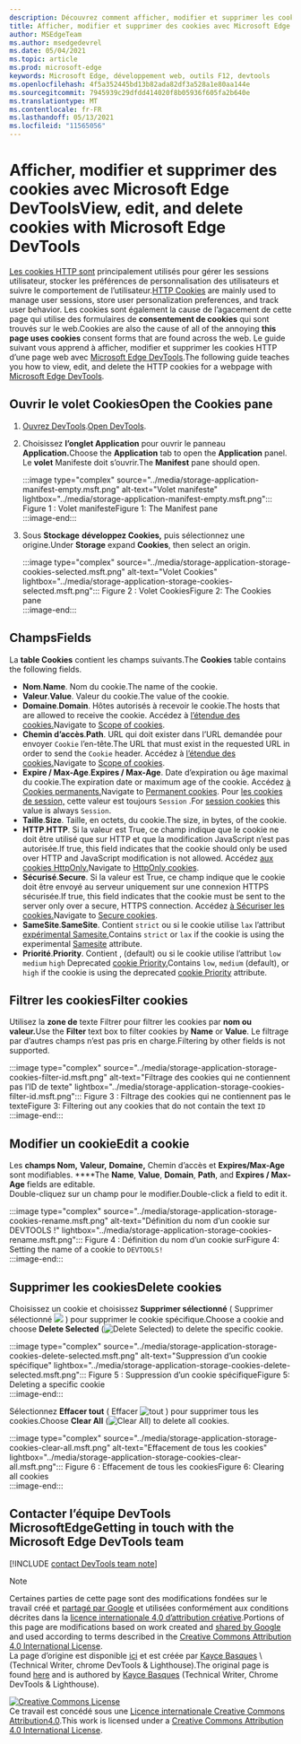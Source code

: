 ```yaml
---
description: Découvrez comment afficher, modifier et supprimer les cookies HTTP d’une page à l’aide Microsoft Edge DevTools.
title: Afficher, modifier et supprimer des cookies avec Microsoft Edge DevTools
author: MSEdgeTeam
ms.author: msedgedevrel
ms.date: 05/04/2021
ms.topic: article
ms.prod: microsoft-edge
keywords: Microsoft Edge, développement web, outils F12, devtools
ms.openlocfilehash: 4f5a352445bd13b82ada82df3a528a1e80aa144e
ms.sourcegitcommit: 7945939c29dfdd414020f8b05936f605fa2b640e
ms.translationtype: MT
ms.contentlocale: fr-FR
ms.lasthandoff: 05/13/2021
ms.locfileid: "11565056"
---
```

<!-- Copyright Kayce Basques 

   Licensed under the Apache License, Version 2.0 (the "License");
   you may not use this file except in compliance with the License.
   You may obtain a copy of the License at

       https://www.apache.org/licenses/LICENSE-2.0

   Unless required by applicable law or agreed to in writing, software
   distributed under the License is distributed on an "AS IS" BASIS,
   WITHOUT WARRANTIES OR CONDITIONS OF ANY KIND, either express or implied.
   See the License for the specific language governing permissions and
   limitations under the License.  -->
# <a name="view-edit-and-delete-cookies-with-microsoft-edge-devtools"></a><span data-ttu-id="f83c2-104">Afficher, modifier et supprimer des cookies avec Microsoft Edge DevTools</span><span class="sxs-lookup"><span data-stu-id="f83c2-104">View, edit, and delete cookies with Microsoft Edge DevTools</span></span>  

<span data-ttu-id="f83c2-105">[Les cookies HTTP sont][MDNHTTPCookies] principalement utilisés pour gérer les sessions utilisateur, stocker les préférences de personnalisation des utilisateurs et suivre le comportement de l’utilisateur.</span><span class="sxs-lookup"><span data-stu-id="f83c2-105">[HTTP Cookies][MDNHTTPCookies] are mainly used to manage user sessions, store user personalization preferences, and track user behavior.</span></span>  <span data-ttu-id="f83c2-106">Les cookies sont également la cause de l’agacement de cette page qui utilise des formulaires de **consentement de cookies** qui sont trouvés sur le web.</span><span class="sxs-lookup"><span data-stu-id="f83c2-106">Cookies are also the cause of all of the annoying **this page uses cookies** consent forms that are found across the web.</span></span>  <span data-ttu-id="f83c2-107">Le guide suivant vous apprend à afficher, modifier et supprimer les cookies HTTP d’une page web avec [Microsoft Edge DevTools][MicrosoftEdgeDevTools].</span><span class="sxs-lookup"><span data-stu-id="f83c2-107">The following guide teaches you how to view, edit, and delete the HTTP cookies for a webpage with [Microsoft Edge DevTools][MicrosoftEdgeDevTools].</span></span>  

## <a name="open-the-cookies-pane"></a><span data-ttu-id="f83c2-108">Ouvrir le volet Cookies</span><span class="sxs-lookup"><span data-stu-id="f83c2-108">Open the Cookies pane</span></span>  

1.  <span data-ttu-id="f83c2-109">[Ouvrez DevTools][DevToolsOpen].</span><span class="sxs-lookup"><span data-stu-id="f83c2-109">[Open DevTools][DevToolsOpen].</span></span>  
1.  <span data-ttu-id="f83c2-110">Choisissez **l’onglet Application** pour ouvrir le panneau **Application.**</span><span class="sxs-lookup"><span data-stu-id="f83c2-110">Choose the **Application** tab to open the **Application** panel.</span></span>  <span data-ttu-id="f83c2-111">Le **volet** Manifeste doit s’ouvrir.</span><span class="sxs-lookup"><span data-stu-id="f83c2-111">The **Manifest** pane should open.</span></span>  
    
    :::image type="complex" source="../media/storage-application-manifest-empty.msft.png" alt-text="Volet manifeste" lightbox="../media/storage-application-manifest-empty.msft.png":::
       <span data-ttu-id="f83c2-113">Figure 1 : Volet manifeste</span><span class="sxs-lookup"><span data-stu-id="f83c2-113">Figure 1:  The Manifest pane</span></span>  
    :::image-end:::  

1.  <span data-ttu-id="f83c2-114">Sous **Stockage** **développez Cookies,** puis sélectionnez une origine.</span><span class="sxs-lookup"><span data-stu-id="f83c2-114">Under **Storage** expand **Cookies**, then select an origin.</span></span>  
    
    :::image type="complex" source="../media/storage-application-storage-cookies-selected.msft.png" alt-text="Volet Cookies" lightbox="../media/storage-application-storage-cookies-selected.msft.png":::
       <span data-ttu-id="f83c2-116">Figure 2 : Volet Cookies</span><span class="sxs-lookup"><span data-stu-id="f83c2-116">Figure 2:  The Cookies pane</span></span>  
    :::image-end:::  

## <a name="fields"></a><span data-ttu-id="f83c2-117">Champs</span><span class="sxs-lookup"><span data-stu-id="f83c2-117">Fields</span></span>  

<span data-ttu-id="f83c2-118">La **table Cookies** contient les champs suivants.</span><span class="sxs-lookup"><span data-stu-id="f83c2-118">The **Cookies** table contains the following fields.</span></span>  

*   <span data-ttu-id="f83c2-119">**Nom**.</span><span class="sxs-lookup"><span data-stu-id="f83c2-119">**Name**.</span></span>  <span data-ttu-id="f83c2-120">Nom du cookie.</span><span class="sxs-lookup"><span data-stu-id="f83c2-120">The name of the cookie.</span></span>  
*   <span data-ttu-id="f83c2-121">**Valeur**.</span><span class="sxs-lookup"><span data-stu-id="f83c2-121">**Value**.</span></span>  <span data-ttu-id="f83c2-122">Valeur du cookie.</span><span class="sxs-lookup"><span data-stu-id="f83c2-122">The value of the cookie.</span></span>  
*   <span data-ttu-id="f83c2-123">**Domaine**.</span><span class="sxs-lookup"><span data-stu-id="f83c2-123">**Domain**.</span></span>  <span data-ttu-id="f83c2-124">Hôtes autorisés à recevoir le cookie.</span><span class="sxs-lookup"><span data-stu-id="f83c2-124">The hosts that are allowed to receive the cookie.</span></span>  <span data-ttu-id="f83c2-125">Accédez à [l’étendue des cookies.][MDNHTTPCookiesScope]</span><span class="sxs-lookup"><span data-stu-id="f83c2-125">Navigate to [Scope of cookies][MDNHTTPCookiesScope].</span></span>  
*   <span data-ttu-id="f83c2-126">**Chemin d’accès**.</span><span class="sxs-lookup"><span data-stu-id="f83c2-126">**Path**.</span></span>  <span data-ttu-id="f83c2-127">URL qui doit exister dans l’URL demandée pour envoyer `Cookie` l’en-tête.</span><span class="sxs-lookup"><span data-stu-id="f83c2-127">The URL that must exist in the requested URL in order to send the `Cookie` header.</span></span>  <span data-ttu-id="f83c2-128">Accédez à [l’étendue des cookies.][MDNHTTPCookiesScope]</span><span class="sxs-lookup"><span data-stu-id="f83c2-128">Navigate to [Scope of cookies][MDNHTTPCookiesScope].</span></span>  
*   <span data-ttu-id="f83c2-129">**Expire / Max-Age**.</span><span class="sxs-lookup"><span data-stu-id="f83c2-129">**Expires / Max-Age**.</span></span>  <span data-ttu-id="f83c2-130">Date d’expiration ou âge maximal du cookie.</span><span class="sxs-lookup"><span data-stu-id="f83c2-130">The expiration date or maximum age of the cookie.</span></span>  <span data-ttu-id="f83c2-131">Accédez [à Cookies permanents.][MDNHTTPCookiesPermanent]</span><span class="sxs-lookup"><span data-stu-id="f83c2-131">Navigate to [Permanent cookies][MDNHTTPCookiesPermanent].</span></span>  <span data-ttu-id="f83c2-132">Pour [les cookies de session,][MDNHTTPCookiesSession] cette valeur est toujours `Session` .</span><span class="sxs-lookup"><span data-stu-id="f83c2-132">For [session cookies][MDNHTTPCookiesSession] this value is always `Session`.</span></span>  
*   <span data-ttu-id="f83c2-133">**Taille**.</span><span class="sxs-lookup"><span data-stu-id="f83c2-133">**Size**.</span></span>  <span data-ttu-id="f83c2-134">Taille, en octets, du cookie.</span><span class="sxs-lookup"><span data-stu-id="f83c2-134">The size, in bytes, of the cookie.</span></span>  
*   <span data-ttu-id="f83c2-135">**HTTP**.</span><span class="sxs-lookup"><span data-stu-id="f83c2-135">**HTTP**.</span></span>  <span data-ttu-id="f83c2-136">Si la valeur est True, ce champ indique que le cookie ne doit être utilisé que sur HTTP et que la modification JavaScript n’est pas autorisée.</span><span class="sxs-lookup"><span data-stu-id="f83c2-136">If true, this field indicates that the cookie should only be used over HTTP and JavaScript modification is not allowed.</span></span>  <span data-ttu-id="f83c2-137">Accédez [aux cookies HttpOnly.][MDNHTTPCookiesSecure]</span><span class="sxs-lookup"><span data-stu-id="f83c2-137">Navigate to [HttpOnly cookies][MDNHTTPCookiesSecure].</span></span>  
*   <span data-ttu-id="f83c2-138">**Sécurisé**.</span><span class="sxs-lookup"><span data-stu-id="f83c2-138">**Secure**.</span></span>  <span data-ttu-id="f83c2-139">Si la valeur est True, ce champ indique que le cookie doit être envoyé au serveur uniquement sur une connexion HTTPS sécurisée.</span><span class="sxs-lookup"><span data-stu-id="f83c2-139">If true, this field indicates that the cookie must be sent to the server only over a secure, HTTPS connection.</span></span>  <span data-ttu-id="f83c2-140">Accédez [à Sécuriser les cookies.][MDNHTTPCookiesSecure]</span><span class="sxs-lookup"><span data-stu-id="f83c2-140">Navigate to [Secure cookies][MDNHTTPCookiesSecure].</span></span>  
*   <span data-ttu-id="f83c2-141">**SameSite**.</span><span class="sxs-lookup"><span data-stu-id="f83c2-141">**SameSite**.</span></span>  <span data-ttu-id="f83c2-142">Contient `strict` ou si le cookie utilise `lax` l’attribut [expérimental Samesite.][MDNHTTPCookiesSamesite]</span><span class="sxs-lookup"><span data-stu-id="f83c2-142">Contains `strict` or `lax` if the cookie is using the experimental [Samesite][MDNHTTPCookiesSamesite] attribute.</span></span>  
*   <span data-ttu-id="f83c2-143">**Priorité**.</span><span class="sxs-lookup"><span data-stu-id="f83c2-143">**Priority**.</span></span>  <span data-ttu-id="f83c2-144">Contient , \(default\) ou si le cookie utilise l’attribut `low` `medium` `high` Deprecated [cookie Priority.][ChromiumIssue232693]</span><span class="sxs-lookup"><span data-stu-id="f83c2-144">Contains `low`, `medium` \(default\), or `high` if the cookie is using the deprecated [cookie Priority][ChromiumIssue232693] attribute.</span></span>

## <a name="filter-cookies"></a><span data-ttu-id="f83c2-145">Filtrer les cookies</span><span class="sxs-lookup"><span data-stu-id="f83c2-145">Filter cookies</span></span>  

<span data-ttu-id="f83c2-146">Utilisez la **zone de** texte Filtrer pour filtrer les cookies par **nom ou** **valeur.**</span><span class="sxs-lookup"><span data-stu-id="f83c2-146">Use the **Filter** text box to filter cookies by **Name** or **Value**.</span></span>  <span data-ttu-id="f83c2-147">Le filtrage par d’autres champs n’est pas pris en charge.</span><span class="sxs-lookup"><span data-stu-id="f83c2-147">Filtering by other fields is not supported.</span></span>  

:::image type="complex" source="../media/storage-application-storage-cookies-filter-id.msft.png" alt-text="Filtrage des cookies qui ne contiennent pas l’ID de texte" lightbox="../media/storage-application-storage-cookies-filter-id.msft.png":::
   <span data-ttu-id="f83c2-149">Figure 3 : Filtrage des cookies qui ne contiennent pas le texte</span><span class="sxs-lookup"><span data-stu-id="f83c2-149">Figure 3:  Filtering out any cookies that do not contain the text</span></span> `ID`  
:::image-end:::  

## <a name="edit-a-cookie"></a><span data-ttu-id="f83c2-150">Modifier un cookie</span><span class="sxs-lookup"><span data-stu-id="f83c2-150">Edit a cookie</span></span>  

<span data-ttu-id="f83c2-151">Les **champs Nom,** **Valeur,** **Domaine,** Chemin d’accès et **Expires/Max-Age** sont modifiables. \*\*\*\*</span><span class="sxs-lookup"><span data-stu-id="f83c2-151">The **Name**, **Value**, **Domain**, **Path**, and **Expires / Max-Age** fields are editable.</span></span>  
<span data-ttu-id="f83c2-152">Double-cliquez sur un champ pour le modifier.</span><span class="sxs-lookup"><span data-stu-id="f83c2-152">Double-click a field to edit it.</span></span>  

:::image type="complex" source="../media/storage-application-storage-cookies-rename.msft.png" alt-text="Définition du nom d’un cookie sur DEVTOOLS !" lightbox="../media/storage-application-storage-cookies-rename.msft.png":::
   <span data-ttu-id="f83c2-154">Figure 4 : Définition du nom d’un cookie sur</span><span class="sxs-lookup"><span data-stu-id="f83c2-154">Figure 4:  Setting the name of a cookie to</span></span> `DEVTOOLS!`  
:::image-end:::  

## <a name="delete-cookies"></a><span data-ttu-id="f83c2-155">Supprimer les cookies</span><span class="sxs-lookup"><span data-stu-id="f83c2-155">Delete cookies</span></span>  

<span data-ttu-id="f83c2-156">Choisissez un cookie et choisissez **Supprimer sélectionné** \( Supprimer sélectionné ![ ](../media/delete-icon.msft.png) \) pour supprimer le cookie spécifique.</span><span class="sxs-lookup"><span data-stu-id="f83c2-156">Choose a cookie and choose **Delete Selected** \(![Delete Selected](../media/delete-icon.msft.png)\) to delete the specific cookie.</span></span>  

:::image type="complex" source="../media/storage-application-storage-cookies-delete-selected.msft.png" alt-text="Suppression d’un cookie spécifique" lightbox="../media/storage-application-storage-cookies-delete-selected.msft.png":::
   <span data-ttu-id="f83c2-158">Figure 5 : Suppression d’un cookie spécifique</span><span class="sxs-lookup"><span data-stu-id="f83c2-158">Figure 5:  Deleting a specific cookie</span></span>  
:::image-end:::  

<span data-ttu-id="f83c2-159">Sélectionnez **Effacer tout** \( Effacer ![ tout ](../media/clear-icon.msft.png) \) pour supprimer tous les cookies.</span><span class="sxs-lookup"><span data-stu-id="f83c2-159">Choose **Clear All** \(![Clear All](../media/clear-icon.msft.png)\) to delete all cookies.</span></span>  

:::image type="complex" source="../media/storage-application-storage-cookies-clear-all.msft.png" alt-text="Effacement de tous les cookies" lightbox="../media/storage-application-storage-cookies-clear-all.msft.png":::
   <span data-ttu-id="f83c2-161">Figure 6 : Effacement de tous les cookies</span><span class="sxs-lookup"><span data-stu-id="f83c2-161">Figure 6:  Clearing all cookies</span></span>  
:::image-end:::  

## <a name="getting-in-touch-with-the-microsoft-edge-devtools-team"></a><span data-ttu-id="f83c2-162">Contacter l’équipe DevTools MicrosoftEdge</span><span class="sxs-lookup"><span data-stu-id="f83c2-162">Getting in touch with the Microsoft Edge DevTools team</span></span>  

[!INCLUDE [contact DevTools team note](../includes/contact-devtools-team-note.md)]  

<!-- links -->  

[MicrosoftEdgeDevTools]: /microsoft-edge/devtools-guide-chromium "outils Microsoft Edge de développement (Chromium)"  
[DevToolsOpen]: /microsoft-edge/devtools-guide-chromium/open "Ouvrir Microsoft Edge DevTools"  

[ChromiumIssue232693]: https://bugs.chromium.org/p/chromium/issues/detail?id=232693 "Chromium Problème 232693 : mise en œuvre du champ priorité pour les cookies | Chromium Bogues"  

[MDNHTTPCookies]: https://developer.mozilla.org/docs/Web/HTTP/Cookies "Cookies HTTP | MDN"  
[MDNHTTPCookiesPermanent]: https://developer.mozilla.org/docs/Web/HTTP/Cookies#Permanent_cookies "Cookies HTTP : cookies permanents | MDN"  
[MDNHTTPCookiesSamesite]: https://developer.mozilla.org/docs/Web/HTTP/Cookies#SameSite_cookies "Cookies HTTP : les cookies SameSite | MDN"  
[MDNHTTPCookiesScope]: https://developer.mozilla.org/docs/Web/HTTP/Cookies#Scope_of_cookies "Cookies HTTP : étendue des cookies | MDN"  
[MDNHTTPCookiesSecure]: https://developer.mozilla.org/docs/Web/HTTP/Cookies#Secure_and_HttpOnly_cookies "Cookies HTTP : les cookies sécurisés et HttpOnly | MDN"  
[MDNHTTPCookiesSession]: https://developer.mozilla.org/docs/Web/HTTP/Cookies#Session_cookies "Cookies HTTP : cookies de session | MDN"  

> [!NOTE]
> <span data-ttu-id="f83c2-172">Certaines parties de cette page sont des modifications fondées sur le travail créé et [partagé par Google][GoogleSitePolicies] et utilisées conformément aux conditions décrites dans la [licence internationale 4,0 d’attribution créative][CCA4IL].</span><span class="sxs-lookup"><span data-stu-id="f83c2-172">Portions of this page are modifications based on work created and [shared by Google][GoogleSitePolicies] and used according to terms described in the [Creative Commons Attribution 4.0 International License][CCA4IL].</span></span>  
> <span data-ttu-id="f83c2-173">La page d’origine est disponible [ici](https://developers.google.com/web/tools/chrome-devtools/storage/cookies) et est créée par [Kayce Basques][KayceBasques] \ (Technical Writer, chrome DevTools \& Lighthouse\).</span><span class="sxs-lookup"><span data-stu-id="f83c2-173">The original page is found [here](https://developers.google.com/web/tools/chrome-devtools/storage/cookies) and is authored by [Kayce Basques][KayceBasques] \(Technical Writer, Chrome DevTools \& Lighthouse\).</span></span>  

[![Creative Commons License][CCby4Image]][CCA4IL]  
<span data-ttu-id="f83c2-175">Ce travail est concédé sous une [Licence internationale Creative Commons Attribution4.0][CCA4IL].</span><span class="sxs-lookup"><span data-stu-id="f83c2-175">This work is licensed under a [Creative Commons Attribution 4.0 International License][CCA4IL].</span></span>  

[CCA4IL]: https://creativecommons.org/licenses/by/4.0  
[CCby4Image]: https://i.creativecommons.org/l/by/4.0/88x31.png  
[GoogleSitePolicies]: https://developers.google.com/terms/site-policies  
[KayceBasques]: https://developers.google.com/web/resources/contributors#kayce-basques  
